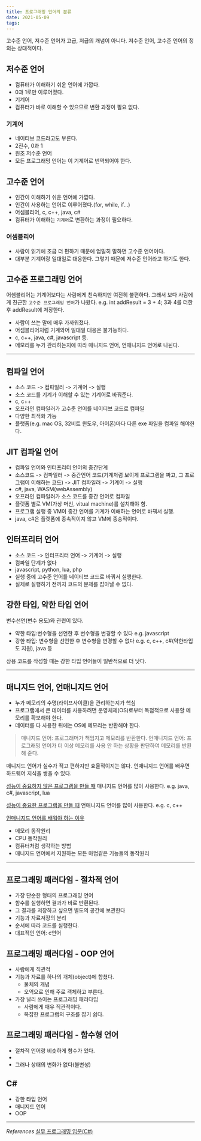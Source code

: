 ```yaml
---
title: 프로그래밍 언어의 분류
date: 2021-05-09
tags:
---
```


고수준 언어, 저수준 언어가 고급, 저급의 개념이 아니다. 저수준 언어, 고수준 언어의 정의는 상대적이다.

## 저수준 언어

- 컴퓨터가 이해하기 쉬운 언어에 가깝다.
- 0과 1로만 이루어졌다.
- 기계어
- 컴퓨터가 바로 이해할 수 있으므로 변환 과정이 필요 없다.

### 기계어

- 네이티브 코드라고도 부른다.
- 2진수, 0과 1
- 원조 저수준 언어
- 모든 프로그래밍 언어는 이 기계어로 번역되어야 한다.

## 고수준 언어

- 인간이 이해하기 쉬운 언어에 가깝다.
- 인간이 사용하는 언어로 이루어졌다.(for, while, if...)
- 어셈블리어, c, c++, java, c#
- 컴퓨터가 이해하는 `기계어`로 변환하는 과정이 필요하다.

### 어셈블리어

- 사람이 읽기에 조금 더 편하기 때문에 엄밀히 말하면 고수준 언어이다.
- 대부분 기계어랑 일대일로 대응한다. 그렇기 때문에 저수준 언어라고 하기도 한다.

## 고수준 프로그래밍 언어

어셈블리어는 기계어보다는 사람에게 친숙하지만 여전히 불편하다. 그래서 보다 사람에게 친근한 `고수준 프로그래밍 언어`가 나왔다. e.g. int addResult = 3 + 4; 3과 4를 더한 후 addResult에 저장한다.

- 사람이 쓰는 말에 매우 가까워졌다.
- 어셈블리어처럼 기계와어 일대일 대응은 불가능하다.
- c, c++, java, c#, javascript 등.
- 메모리를 누가 관리하는지에 따라 매니지드 언어, 언매니지드 언어로 나뉜다.

---

## 컴파일 언어

- 소스 코드 -> 컴파일러 -> 기계어 -> 실행
- 소스 코드를 기계가 이해할 수 있는 기계어로 바꿔준다.
- c, c++
- 오프라인 컴파일러가 고수준 언어를 네이티브 코드로 컴파일
- 다양한 최적화 가능
- 플랫폼(e.g. mac OS, 32비트 윈도우, 아이폰)마다 다른 exe 파일을 컴파일 해야한다.

## JIT 컴파일 언어

- 컴파일 언어와 인터프리터 언어의 중간단계
- 소스코드 -> 컴파일러 -> 중간언어 코드(기계처럼 보이게 프로그램을 짜고, 그 프로그램이 이해하는 코드) -> JIT 컴파일러 -> 기계어 -> 실행
- c#, java, WASM(webAssembly)
- 오프라인 컴파일러가 소스 코드를 중간 언어로 컴파일
- 플랫폼 별로 VM(가상 머신, vitual machine)를 설치해야 함.
- 프로그램 실행 중 VM이 중간 언어를 기계가 이해하는 언어로 바꿔서 실행.
- java, c#은 플랫폼에 종속적이지 않고 VM에 종송적이다.

## 인터프리터 언어

- 소스 코드 -> 인터프리터 언어 -> 기계어 -> 실행
- 컴파일 단계가 없다
- javascript, python, lua, php
- 실행 중에 고수준 언어를 네이티브 코드로 바꿔서 실행한다.
- 실제로 실행하기 전까지 코드의 문제를 잡아낼 수 없다.

## 강한 타입, 약한 타입 언어

변수선언(변수 용도)와 관련이 있다.

- 약한 타입:변수형을 선언한 후 변수형을 변경할 수 있다 e.g. javascript
- 강한 타입: 변수형을 선언한 후 변수형을 변경할 수 없다 e.g. c, c++, c#(약한타입도 지원), java 등

상용 코드를 작성할 때는 강한 타입 언어들이 일반적으로 더 낫다.

---

## 매니지드 언어, 언매니지드 언어

- 누가 메모리의 수명(라이프사이클)을 관리하는지가 핵심
- 프로그램에서 큰 데이터를 사용하려면 운영체제(OS)로부터 독점적으로 사용할 메모리를 확보해야 한다.
- 데이터를 다 사용한 뒤에는 OS에 메모리는 반환해야 한다.

> 매니지드 언어: 프로그래머가 책임지고 메모리를 반환한다.
> 언매니지드 언어: 프로그래밍 언어가 더 이상 메모리를 사용 안 하는 상황을 판단하여 메모리를 반환해 준다.

매니지드 언어가 실수가 적고 편하지만 효율적이지는 않다. 언매니지드 언어를 배우면 하드웨어 지식을 쌓을 수 있다.

<u>성능이 중요하지 않은 프로그램을 만들 때</u>
매니지드 언어를 많이 사용한다. e.g. java, c#, javascript, lua

<u>성능이 중요한 프로그램을 만들 때</u>
언매니지드 언어를 많이 사용한다. e.g. c, c++

<u>언매니지드 언어를 배워야 하는 이유</u>

- 메모리 동작원리
- CPU 동작원리
- 컴퓨터처럼 생각하는 방법
- 매니지드 언어에서 지원하는 모든 마법같은 기능들의 동작원리

---

## 프로그래밍 패러다임 - 절차적 언어

- 가장 단순한 형태의 프로그래밍 언어
- 함수를 실행하면 결과가 바로 반횐된다.
- 그 결과를 저장하고 싶으면 별도의 공간에 보관한다
- 기능과 자료저장의 분리
- 순서에 따라 코드를 실행한다.
- 대표적인 언어: c언어

## 프로그래밍 패러다임 - OOP 언어

- 사람에게 직관적
- 기능과 자료를 하나의 개체(object)에 합쳤다.
  - 물체의 개념
  - 오역으로 인해 주로 객체하고 부른다.
- 가장 널리 쓰이는 프로그래밍 패러다임
  - 사람에게 매우 직관적이다.
  - 복잡한 프로그램의 구조를 잡기 쉽다.

## 프로그래밍 패러다임 - 함수형 언어

- 절차적 언어랑 비슷하게 함수가 있다.
-
- 그러나 상태의 변화가 없다(불변성)

## C#

- 강한 타입 언어
- 매니지드 언어
- OOP

---

_References_
[실무 프로그래밍 입문(C#)](https://www.udemy.com/share/101tfkAEYTcVxXTXQJ/)
